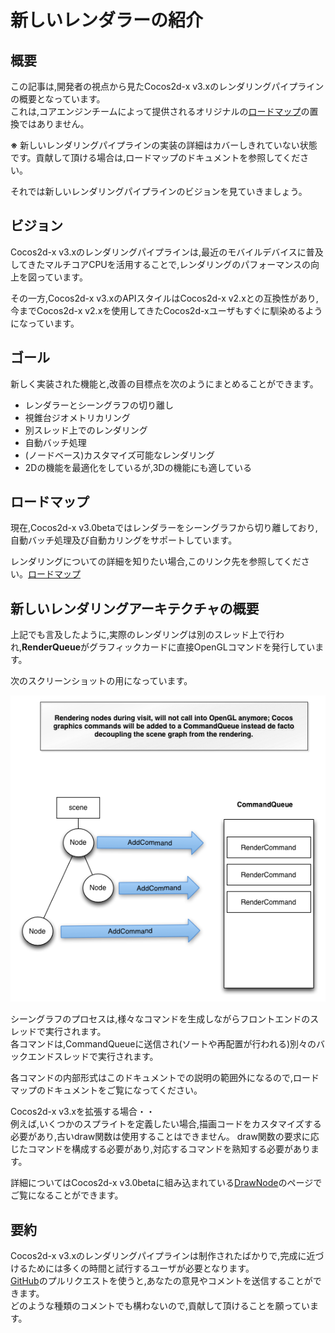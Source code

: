 # 新しいレンダラーの紹介

## 概要
この記事は,開発者の視点から見たCocos2d-x v3.xのレンダリングパイプラインの概要となっています。  
これは,コアエンジンチームによって提供されるオリジナルの[ロードマップ](https://docs.google.com/document/d/17zjC55vbP_PYTftTZEuvqXuMb9PbYNxRFu0EGTULPK8/edit)の置換ではありません。

**※** 新しいレンダリングパイプラインの実装の詳細はカバーしきれていない状態です。貢献して頂ける場合は,ロードマップのドキュメントを参照してください。

それでは新しいレンダリングパイプラインのビジョンを見ていきましょう。

## ビジョン
Cocos2d-x v3.xのレンダリングパイプラインは,最近のモバイルデバイスに普及してきたマルチコアCPUを活用することで,レンダリングのパフォーマンスの向上を図っています。

その一方,Cocos2d-x v3.xのAPIスタイルはCocos2d-x v2.xとの互換性があり,今までCocos2d-x v2.xを使用してきたCocos2d-xユーザもすぐに馴染めるようになっています。

## ゴール
新しく実装された機能と,改善の目標点を次のようにまとめることができます。

- レンダラーとシーングラフの切り離し
- 視錐台ジオメトリカリング
- 別スレッド上でのレンダリング
- 自動バッチ処理
- (ノードベース)カスタマイズ可能なレンダリング
- 2Dの機能を最適化をしているが,3Dの機能にも適している

## ロードマップ
現在,Cocos2d-x v3.0betaではレンダラーをシーングラフから切り離しており,自動バッチ処理及び自動カリングをサポートしています。

レンダリングについての詳細を知りたい場合,このリンク先を参照してください。[ロードマップ](https://docs.google.com/document/d/17zjC55vbP_PYTftTZEuvqXuMb9PbYNxRFu0EGTULPK8/edit#heading=h.dii2kgdfqgcp)

## 新しいレンダリングアーキテクチャの概要
上記でも言及したように,実際のレンダリングは別のスレッド上で行われ,**RenderQueue**がグラフィックカードに直接OpenGLコマンドを発行しています。

次のスクリーンショットの用になっています。

![architecture](./res/architexture.png)

シーングラフのプロセスは,様々なコマンドを生成しながらフロントエンドのスレッドで実行されます。  
各コマンドは,CommandQueueに送信され(ソートや再配置が行われる)別々のバックエンドスレッドで実行されます。

各コマンドの内部形式はこのドキュメントでの説明の範囲外になるので,ロードマップのドキュメントをご覧になってください。

Cocos2d-x v3.xを拡張する場合・・  
例えば,いくつかのスプライトを定義したい場合,描画コードをカスタマイズする必要があり,古いdraw関数は使用することはできません。
draw関数の要求に応じたコマンドを構成する必要があり,対応するコマンドを熟知する必要があります。

詳細についてはCocos2d-x v3.0betaに組み込まれている[DrawNode](https://github.com/chukong/cocos2d-x/blob/develop/cocos/2d/CCDrawNode.cpp)のページでご覧になることができます。

## 要約
Cocos2d-x v3.xのレンダリングパイプラインは制作されたばかりで,完成に近づけるためには多くの時間と試行するユーザが必要となります。  
[GitHub](https://github.com/cocos2d/cocos2d-x)のプルリクエストを使うと,あなたの意見やコメントを送信することができます。  
どのような種類のコメントでも構わないので,貢献して頂けることを願っています。